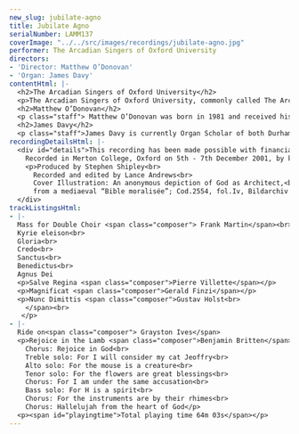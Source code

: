```yaml
---
new_slug: jubilate-agno
title: Jubilate Agno
serialNumber: LAMM137
coverImage: "../../src/images/recordings/jubilate-agno.jpg"
performer: The Arcadian Singers of Oxford University
directors:
- 'Director: Matthew O’Donovan'
- 'Organ: James Davy'
contentHtml: |-
  <h2>The Arcadian Singers of Oxford University</h2>
  <p>The Arcadian Singers of Oxford University, commonly called The Arcadians, were founded in 1976, to specialise in unaccompanied works. The choir aims to comprise about 25 singers from throughout the university, who sing a variety of music, covering a wide range of styles — Bach to Britten, Monteverdi to MacMillan. The choir gives at least one concert in Oxford each term and has in recent years been involved in other musical ventures both in and out of Oxford. They are regularly invited to contribute to the Easter Liturgy at Ampleforth Abbey in Yorkshire. The making of this recording marks the choir’s 25th anniversary. More information can be found on the <a href="https://web.archive.org/web/20170101001640/http://www.arcadiansingers.org.uk/">choir’s website</a></p>
  <h2>Matthew O’Donovan</h2>
  <p class="staff"> Matthew O’Donovan was born in 1981 and received his early musical training as a chorister of St. Giles’ Church, Oxford under Peter Ward Jones and a music scholar at Abingdon School, where he studied the organ with John Oxlade, and later David Goode, his current teacher. After completing his A-levels in 1999 he spent a year as organ scholar of Southwell Minster, where he worked both as an accompanist and also conductor with the Minster’s two choirs, studying the organ with Paul Hale. During his year at Southwell he directed the local Four Tons Choir. Matthew came up to Oxford in October 2000, where he is reading for a music degree and is organ scholar at Merton College. He was appointed conductor of the Arcadian Singers from April 2001. As a pianist and violist, Matthew has played with many of Oxford’s local orchestras. He also sings with the early music ensemble Stile Antico and with the Schola Cantorum of Oxford. He is manic about DIY.</p>
  <h2>James Davy</h2>
  <p class="staff">James Davy is currently Organ Scholar of both Durham Cathedral and University College, Durham. He was born in 1980, and, in 1991, became a Chorister at Southwell Minster, where he also started to learn the organ with Philip Rushforth. During his gap year he was Organ Scholar of Portsmouth Cathedral; the first holder of the position; and continued his organ studies with Neil Cockburn in London, and studied harmony and counterpoint with the Sub-Organist Rosemary Field. James began a Music degree at the University of Durham in October 2000, gaining the Associateship Diploma of the Royal College of Organists in January 2001. Alongside his degree course he accompanies both the University Choral Society and Chamber Choir, with whom he toured Northern Italy in September 2001, and directs the Chapel Choir of University College. He is in demand both as a soloist and accompanist, and has appeared on recordings with the choir of Portsmouth Cathedral, as well as on ITV with the Durham University Chamber Choir. When not playing or directing, James enjoys listening to music ranging from early music to Trad. Jazz and watching films.</p>
recordingDetailsHtml: |-
  <div id="details">This recording has been made possible with financial support from the University Integrated Arts Committee.<br>
    Recorded in Merton College, Oxford on 5th - 7th December 2001, by kind permission of the Warden and Scholars of the House or College of Scholars of Merton in the University of Oxford.
    <p>Produced by Stephen Shipley<br>
      Recorded and edited by Lance Andrews<br>
      Cover Illustration: An anonymous depiction of God as Architect,<br>
      from a mediaeval “Bible moralisée”; Cod.2554, fol.Iv, Bildarchiv d. ÖNB, Vienna.</p>
  </div>
trackListingsHtml:
- |-
  Mass for Double Choir <span class="composer"> Frank Martin</span><br>
  Kyrie eleison<br>
  Gloria<br>
  Credo<br>
  Sanctus<br>
  Benedictus<br>
  Agnus Dei
  <p>Salve Regina <span class="composer">Pierre Villette</span></p>
  <p>Magnificat <span class="composer">Gerald Finzi</span></p>
  <p>Nunc Dimittis <span class="composer">Gustav Holst<br>
    </span><br>
   </p>
- |-
  Ride on<span class="composer"> Grayston Ives</span>
  <p>Rejoice in the Lamb <span class="composer">Benjamin Britten</span><br>
    Chorus: Rejoice in God<br>
    Treble solo: For I will consider my cat Jeoffry<br>
    Alto solo: For the mouse is a creature<br>
    Tenor solo: For the flowers are great blessings<br>
    Chorus: For I am under the same accusation<br>
    Bass solo: For H is a spirit<br>
    Chorus: For the instruments are by their rhimes<br>
    Chorus: Hallelujah from the heart of God</p>
  <p><span id="playingtime">Total playing time 64m 03s</span></p>
---
```


